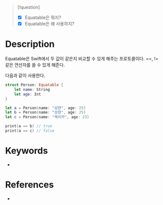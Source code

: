 >[!question]
>- [x] Equatable은 뭐지?
>- [x] Equatable은 왜 사용하지?
# Description
Equatable은 Swift에서 두 값이 같은지 비교할 수 있게 해주는 프로토콜이다.
\==, != 같은 연산자를 쓸 수 있게 해준다.

다음과 같이 사용한다.
```swift
struct Person: Equatable {
	let name: String
	let age: Int
}

let a = Person(name: "성현", age: 25)
let b = Person(name: "성현", age: 25)
let c = Person(name: "케이카", age: 23)

print(a == b) // true
print(a == c) // false
```
# Keywords
- 
# References
- 
